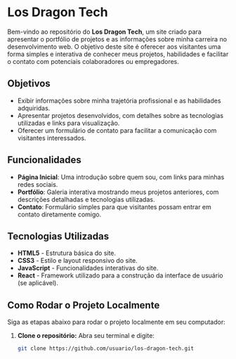 # Los Dragon Tech

Bem-vindo ao repositório do **Los Dragon Tech**, um site criado para apresentar o portfólio de projetos e as informações sobre minha carreira no desenvolvimento web. O objetivo deste
site é oferecer aos visitantes uma forma simples e interativa de conhecer meus projetos, habilidades e facilitar o contato com potenciais colaboradores ou empregadores.

## Objetivos

- Exibir informações sobre minha trajetória profissional e as habilidades adquiridas.
- Apresentar projetos desenvolvidos, com detalhes sobre as tecnologias utilizadas e links para visualização.
- Oferecer um formulário de contato para facilitar a comunicação com visitantes interessados.

## Funcionalidades

- **Página Inicial**: Uma introdução sobre quem sou, com links para minhas redes sociais.
- **Portfólio**: Galeria interativa mostrando meus projetos anteriores, com descrições detalhadas e tecnologias utilizadas.
- **Contato**: Formulário simples para que visitantes possam entrar em contato diretamente comigo.

## Tecnologias Utilizadas

- **HTML5** - Estrutura básica do site.
- **CSS3** - Estilo e layout responsivo do site.
- **JavaScript** - Funcionalidades interativas do site.
- **React** - Framework utilizado para a construção da interface de usuário (se aplicável).

## Como Rodar o Projeto Localmente

Siga as etapas abaixo para rodar o projeto localmente em seu computador:

1. **Clone o repositório:**
   Abra seu terminal e digite:
   ```bash
   git clone https://github.com/usuario/los-dragon-tech.git
